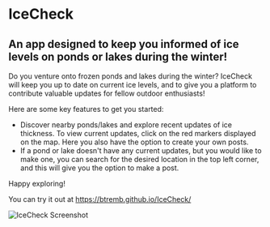 # IceCheck

## An app designed to keep you informed of ice levels on ponds or lakes during the winter!

Do you venture onto frozen ponds and lakes during the winter? IceCheck will keep you up to date on current ice levels, and to give you a platform to contribute valuable updates for fellow outdoor enthusiasts!

Here are some key features to get you started:
* Discover nearby ponds/lakes and explore recent updates of ice thickness. To view current updates, click on the red markers displayed on the map. Here you also have the option to create your own posts.
* If a pond or lake doesn't have any current updates, but you would like to make one, you can search for the desired location in the top left corner, and this will give you the option to make a post.
  
Happy exploring!

You can try it out at https://btremb.github.io/IceCheck/



![IceCheck Screenshot](https://example.com/IceCheckScreenshot.png)


